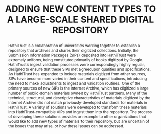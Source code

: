 ---
abstract: 'HathiTrust is a collaboration of universities working

  together to establish a repository that archives and shares

  their digitized collections. Initially, the Submission

  Information Packages (SIPs) deposited into HathiTrust

  were extremely uniform, being constituted primarily of

  books digitized by Google. HathiTrust’s ingest

  validation processes were correspondingly highly

  regular, designed to ensure that these SIPs met agreedupon

  qualities and specifications. As HathiTrust has

  expanded to include materials digitized from other

  sources, SIPs have become more varied in their content

  and specifications, introducing the need to make

  adjustments to ingest and validation routines. One of the

  primary sources of new SIPs is the Internet Archive,

  which has digitized a large number of public domain

  materials owned by HathiTrust partners.

  Many of the technical, structural, and

  descriptive characteristics of materials digitized by the

  Internet Archive did not match previously developed

  standards for materials in HathiTrust. A variety of

  solutions were developed to transform these materials

  into HathiTrust-compatible AIPs and ingest them into

  the repository. The process of developing these solutions

  provides an example to other organizations that would

  like to add new types of materials to their repository, but

  are uncertain of the issues that may arise, or how these

  issues can be addressed.'
creators:
- Beers, Shane
- York, Jeremy
- Mardesich, Andrew
date: null
document_url: https://services.phaidra.univie.ac.at/api/object/o:185242/download
grand_parent: iPRES
institutions: []
keywords: []
landing_page_url: https://phaidra.univie.ac.at/o:185242
language: eng
layout: publication
license: GPLv3
notes_url: null
parent: iPRES 2010
publication_type: paper
size: 170982
slides_url: null
source_name: iPRES
title: ADDING NEW CONTENT TYPES TO A LARGE-SCALE  SHARED DIGITAL REPOSITORY
year: 2010
---